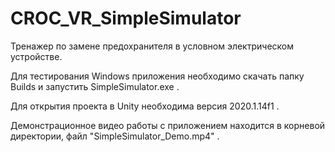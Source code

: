 # CROC_VR_SimpleSimulator

Тренажер по замене предохранителя в условном электрическом устройстве.

Для тестирования Windows приложения необходимо скачать папку Builds и запустить SimpleSimulator.exe .

Для открытия проекта в Unity необходима версия 2020.1.14f1 .

Демонстрационное видео работы с приложением находится в корневой директории, файл "SimpleSimulator_Demo.mp4" .
